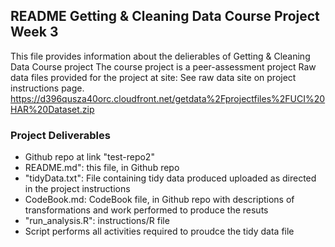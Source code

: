 ## README Getting & Cleaning Data Course Project Week 3
This file provides information about the delierables of Getting & Cleaning Data Course project
The course project is a peer-assessment project 
Raw data files provided for the project at site: See raw data site on project instructions page.
https://d396qusza40orc.cloudfront.net/getdata%2Fprojectfiles%2FUCI%20HAR%20Dataset.zip 
### Project Deliverables

* Github repo at link "test-repo2"
* README.md": this file, in Github repo 
* "tidyData.txt": File containing tidy data produced uploaded as directed in the project instructions
* CodeBook.md: CodeBook file, in Github repo with descriptions of transformations and work performed to produce the resuts 
* "run_analysis.R": instructions/R file 
* Script performs all activities required to proudce the tidy data file
